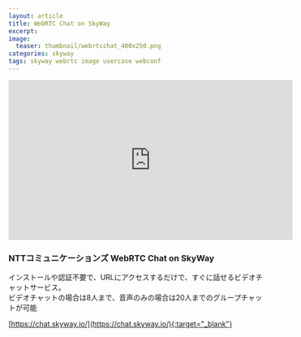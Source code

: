 ```yaml
---
layout: article
title: WebRTC Chat on SkyWay
excerpt: 
image:
  teaser: thumbnail/webrtcchat_400x250.png
categories: skyway
tags: skyway webrtc image usercase webconf
---
```


<iframe width="560" height="315" src="https://www.youtube.com/embed/qq5NMg_mol4?autoplay=1&rel=0" frameborder="0" allowfullscreen></iframe>

### NTTコミュニケーションズ WebRTC Chat on SkyWay

インストールや認証不要で、URLにアクセスするだけで、すぐに話せるビデオチャットサービス。  
ビデオチャットの場合は8人まで、音声のみの場合は20人までのグループチャットが可能


[https://chat.skyway.io/](https://chat.skyway.io/){:target="_blank"}